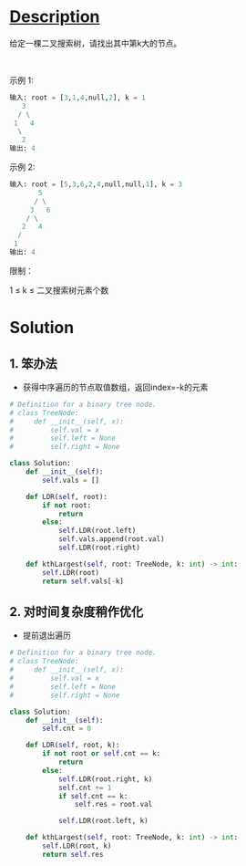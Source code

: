 # [Description](https://leetcode-cn.com/problems/er-cha-sou-suo-shu-de-di-kda-jie-dian-lcof)
给定一棵二叉搜索树，请找出其中第k大的节点。

 

示例 1:
```python
输入: root = [3,1,4,null,2], k = 1
   3
  / \
 1   4
  \
   2
输出: 4
```
示例 2:
```python
输入: root = [5,3,6,2,4,null,null,1], k = 3
       5
      / \
     3   6
    / \
   2   4
  /
 1
输出: 4
```

限制：

1 ≤ k ≤ 二叉搜索树元素个数

# Solution
## 1. 笨办法
- 获得中序遍历的节点取值数组，返回index=-k的元素
```python
# Definition for a binary tree node.
# class TreeNode:
#     def __init__(self, x):
#         self.val = x
#         self.left = None
#         self.right = None

class Solution:
    def __init__(self):
        self.vals = []

    def LDR(self, root):
        if not root:
            return
        else:
            self.LDR(root.left)
            self.vals.append(root.val)
            self.LDR(root.right)

    def kthLargest(self, root: TreeNode, k: int) -> int:
        self.LDR(root)
        return self.vals[-k]
```

## 2. 对时间复杂度稍作优化
- 提前退出遍历
```python 
# Definition for a binary tree node.
# class TreeNode:
#     def __init__(self, x):
#         self.val = x
#         self.left = None
#         self.right = None

class Solution:
    def __init__(self):
        self.cnt = 0

    def LDR(self, root, k):
        if not root or self.cnt == k:
            return
        else:
            self.LDR(root.right, k)
            self.cnt += 1
            if self.cnt == k:
                self.res = root.val                

            self.LDR(root.left, k)

    def kthLargest(self, root: TreeNode, k: int) -> int:
        self.LDR(root, k)
        return self.res
```